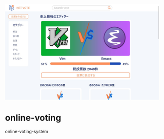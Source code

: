 ![image](https://github.com/Frog-kt/online-voting/blob/main/document/image.jpg)

# online-voting
online-voting-system
